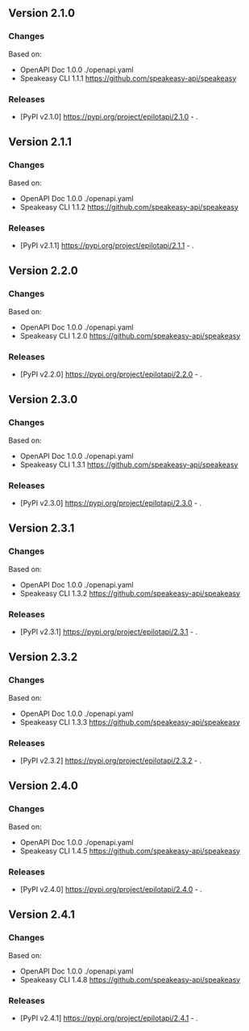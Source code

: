 

## Version 2.1.0
### Changes
Based on:
- OpenAPI Doc 1.0.0 ./openapi.yaml
- Speakeasy CLI 1.1.1 https://github.com/speakeasy-api/speakeasy
### Releases
- [PyPI v2.1.0] https://pypi.org/project/epilotapi/2.1.0 - .

## Version 2.1.1
### Changes
Based on:
- OpenAPI Doc 1.0.0 ./openapi.yaml
- Speakeasy CLI 1.1.2 https://github.com/speakeasy-api/speakeasy
### Releases
- [PyPI v2.1.1] https://pypi.org/project/epilotapi/2.1.1 - .

## Version 2.2.0
### Changes
Based on:
- OpenAPI Doc 1.0.0 ./openapi.yaml
- Speakeasy CLI 1.2.0 https://github.com/speakeasy-api/speakeasy
### Releases
- [PyPI v2.2.0] https://pypi.org/project/epilotapi/2.2.0 - .

## Version 2.3.0
### Changes
Based on:
- OpenAPI Doc 1.0.0 ./openapi.yaml
- Speakeasy CLI 1.3.1 https://github.com/speakeasy-api/speakeasy
### Releases
- [PyPI v2.3.0] https://pypi.org/project/epilotapi/2.3.0 - .

## Version 2.3.1
### Changes
Based on:
- OpenAPI Doc 1.0.0 ./openapi.yaml
- Speakeasy CLI 1.3.2 https://github.com/speakeasy-api/speakeasy
### Releases
- [PyPI v2.3.1] https://pypi.org/project/epilotapi/2.3.1 - .

## Version 2.3.2
### Changes
Based on:
- OpenAPI Doc 1.0.0 ./openapi.yaml
- Speakeasy CLI 1.3.3 https://github.com/speakeasy-api/speakeasy
### Releases
- [PyPI v2.3.2] https://pypi.org/project/epilotapi/2.3.2 - .

## Version 2.4.0
### Changes
Based on:
- OpenAPI Doc 1.0.0 ./openapi.yaml
- Speakeasy CLI 1.4.5 https://github.com/speakeasy-api/speakeasy
### Releases
- [PyPI v2.4.0] https://pypi.org/project/epilotapi/2.4.0 - .

## Version 2.4.1
### Changes
Based on:
- OpenAPI Doc 1.0.0 ./openapi.yaml
- Speakeasy CLI 1.4.8 https://github.com/speakeasy-api/speakeasy
### Releases
- [PyPI v2.4.1] https://pypi.org/project/epilotapi/2.4.1 - .